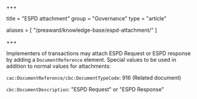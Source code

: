 +++

title = "ESPD attachment"
group = "Governance"
type = "article"

aliases = [ "/preaward/knowledge-base/espd-attachment/" ]

+++

Implementers of transactions may attach ESPD Request or ESPD response by adding a ```DocumentReference``` element. Special values to be used in addition to normal values for attachments:

```cac:DocumentReference/cbc:DocumentTypeCode```: 916 (Related document)

```cbc:DocumentDescription```: "ESPD Request" or "ESPD Response"
